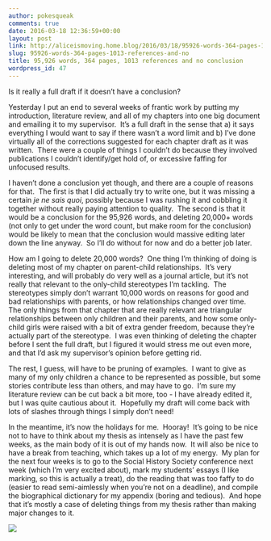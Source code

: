 ```yaml
---
author: pokesqueak
comments: true
date: 2016-03-18 12:36:59+00:00
layout: post
link: http://aliceismoving.home.blog/2016/03/18/95926-words-364-pages-1013-references-and-no/
slug: 95926-words-364-pages-1013-references-and-no
title: 95,926 words, 364 pages, 1013 references and no conclusion
wordpress_id: 47
---
```


Is it really a full draft if it doesn’t have a conclusion?

Yesterday I put an end to several weeks of frantic work by putting my introduction, literature review, and all of my chapters into one big document and emailing it to my supervisor.  It’s a full draft in the sense that a) it says everything I would want to say if there wasn’t a word limit and b) I’ve done virtually all of the corrections suggested for each chapter draft as it was written.  There were a couple of things I couldn’t do because they involved publications I couldn’t identify/get hold of, or excessive faffing for unfocused results.

I haven’t done a conclusion yet though, and there are a couple of reasons for that.  The first is that I did actually try to write one, but it was missing a certain _je ne sais quoi_, possibly because I was rushing it and cobbling it together without really paying attention to quality.  The second is that it would be a conclusion for the 95,926 words, and deleting 20,000+ words (not only to get under the word count, but make room for the conclusion) would be likely to mean that the conclusion would massive editing later down the line anyway.  So I’ll do without for now and do a better job later.

How am I going to delete 20,000 words?  One thing I’m thinking of doing is deleting most of my chapter on parent-child relationships.  It’s very interesting, and will probably do very well as a journal article, but it’s not really that relevant to the only-child stereotypes I’m tackling.  The stereotypes simply don’t warrant 10,000 words on reasons for good and bad relationships with parents, or how relationships changed over time.  The only things from that chapter that are really relevant are triangular relationships between only children and their parents, and how some only-child girls were raised with a bit of extra gender freedom, because they’re actually part of the stereotype.  I was even thinking of deleting the chapter before I sent the full draft, but I figured it would stress me out even more, and that I’d ask my supervisor’s opinion before getting rid.

The rest, I guess, will have to be pruning of examples.  I want to give as many of my only children a chance to be represented as possible, but some stories contribute less than others, and may have to go.  I’m sure my literature review can be cut back a bit more, too - I have already edited it, but I was quite cautious about it.  Hopefully my draft will come back with lots of slashes through things I simply don’t need!

In the meantime, it’s now the holidays for me.  Hooray!  It’s going to be nice not to have to think about my thesis as intensely as I have the past few weeks, as the main body of it is out of my hands now.  It will also be nice to have a break from teaching, which takes up a lot of my energy.  My plan for the next four weeks is to go to the Social History Society conference next week (which I’m very excited about), mark my students’ essays (I like marking, so this is actually a treat), do the reading that was too faffy to do (easier to read semi-aimlessly when you’re not on a deadline), and compile the biographical dictionary for my appendix (boring and tedious).  And hope that it’s mostly a case of deleting things from my thesis rather than making major changes to it.

![](https://66.media.tumblr.com/9e717327ad1f69df307bde7608c3cb27/tumblr_inline_o48j0jlV2B1s70b7a_540.png)
